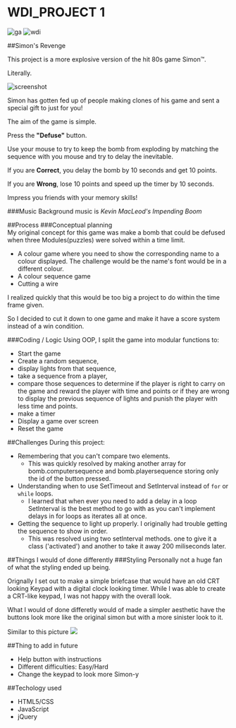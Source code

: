 # WDI_PROJECT 1
![ga](https://cloud.githubusercontent.com/assets/20629455/23824362/2c9817c2-066d-11e7-8988-7b1eefc6d628.jpg)
![wdi](https://cloud.githubusercontent.com/assets/20629455/23824363/2ddeaa7e-066d-11e7-8630-f7c890c9f1c1.png)

##Simon's Revenge

This project is a more explosive version of the hit 80s game Simon™.

Literally.

![screenshot](https://lh3.googleusercontent.com/q98jbeBPylqJlnP3SljyVe6RYyIOAah5e11V47N4likR1xBQF0EaM0CsuSa0_uRjls7YZHAmZQpf6mgZyAMomQSdzO681_X8KRa0Ffi7dyJ6iecvPRQS32jW1xjhv7FQW98zxv2WwL_3tmXs92Ubkv4sXuTBrU3r73RMjPeffTP42FMb2BSCQJUACLHUm4F2vLVbgaTmRo6vWw9V7qL4Qsgju8WcsWLwHrgT832lD_3-rqRRi0VMn7zJZe6LgB0PMHGubkQ-pnm5FUuBLMFGZ57FjSABiNA59m98-24JQI1rELmt_2FVoS1oI1QySMc_5Vd9SZ-8GQOz3V5MqfySegkmGkD9mZKuNVUo5dcLSTHj1MiBPQwheJPHp1rIa4yaTBbNw_Bv2yHw1xMkStC1quB676UMsyXP5iD0y5-vGdcgxFbergZOoWzZUK2u1inrub3SyisJog8_wVbpuFLL1wiPd5vxJCd2KT9Bmv74zzjw6UUxkoCNVE2WFq04foFIi0ByUxVZiQPXl5z-3-rtDKXw_w3FaY9qb5GTXzzKBZXnz0T-zVUdInO5axtptDVBKVhKzYpu=w1440-h738)

Simon has gotten fed up of people making clones of his  game and sent a special gift to just for you!

The aim of the game is simple. 

Press the **"Defuse"** button.

Use your mouse to try to keep the bomb from exploding by matching the sequence with you mouse and try to delay the inevitable.

If you are **Correct**, you delay the bomb by 10 seconds and get 10 points.

If you are **Wrong**, lose 10 points and speed up the timer by 10 seconds.

Impress you friends with your memory skills!


###Music
Background music is *_Kevin MacLeod's Impending Boom_*


##Process
###Conceptual planning  
My original concept for this game was make a bomb that could be defused when three Modules(puzzles) were solved within a time limit.

*  A colour game where you need to show the corresponding name to a colour displayed. The challenge would be the name's font would be in a different colour.
*  A colour sequence game 
*  Cutting a wire 

I realized quickly that this would be too big a project to do within the time frame given. 

So I decided to cut it down to one game and make it have a score system instead of a win condition. 

###Coding / Logic
Using OOP, I split the game into modular functions to: 

* Start the game
* Create a random sequence, 
* display lights from that sequence, 
* take a sequence from a player, 
* compare those sequences to determine if the player is right to carry on the game and reward the player with time and points or if they are wrong to display the previous sequence of lights and punish the player with less time and points.
* make a timer 
* Display a game over screen
* Reset the game 


##Challenges 
During this project:

* Remembering that you can't compare two elements. 
	* This was quickly resolved by making another array for bomb.computersequence and bomb.playersequence storing only the id of the button pressed.
* Understanding when to use SetTimeout and SetInterval instead of `for` or `while` loops. 
	* I learned that when ever you need to add a delay in a loop SetInterval is the best method to go with as you can't implement delays in for loops as iterates all at once.
* Getting the sequence to light up properly. I originally had trouble getting the sequence to show in order. 
	* This was resolved using two setInterval methods. one to give it a class ('activated') and another to take it away 200 miliseconds later.

##Things I would of done differently 
###Styling
Personally not a huge fan of what the styling ended up being. 

Orignally I set out to make a simple briefcase that would have an old CRT looking Keypad with a digital clock looking timer. While I was able to create a CRT-like keypad, I was not happy with the overall look. 

What I would of done differetly would of made a simpler aesthetic have the buttons look more like the original simon but with a more sinister look to it. 

Similar to this picture ![](https://www.doyouremember.co.uk/uploads/raw-1336594143.jpg) 

##Thing to add in future 
  * Help button with instructions
  * Different difficulties: Easy/Hard
  * Change the keypad to look more Simon-y

##Techology used

* HTML5/CSS
* JavaScript
* jQuery